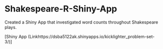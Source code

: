 # Shakespeare-R-Shiny-App
Created a Shiny App that investigated word counts throughout Shakespeare plays.

[Shiny App (Linkhttps://dsba5122ak.shinyapps.io/kicklighter_problem-set-3/)]
